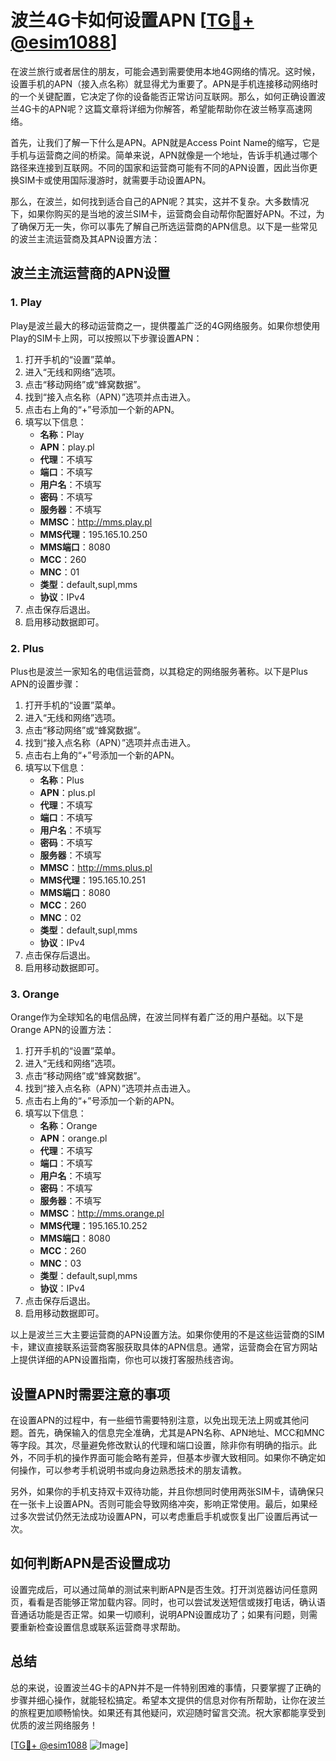 # 波兰4G卡如何设置APN [[TG💪+ @esim1088](https://t.me/s/esim1088)]

在波兰旅行或者居住的朋友，可能会遇到需要使用本地4G网络的情况。这时候，设置手机的APN（接入点名称）就显得尤为重要了。APN是手机连接移动网络时的一个关键配置，它决定了你的设备能否正常访问互联网。那么，如何正确设置波兰4G卡的APN呢？这篇文章将详细为你解答，希望能帮助你在波兰畅享高速网络。

首先，让我们了解一下什么是APN。APN就是Access Point Name的缩写，它是手机与运营商之间的桥梁。简单来说，APN就像是一个地址，告诉手机通过哪个路径来连接到互联网。不同的国家和运营商可能有不同的APN设置，因此当你更换SIM卡或使用国际漫游时，就需要手动设置APN。

那么，在波兰，如何找到适合自己的APN呢？其实，这并不复杂。大多数情况下，如果你购买的是当地的波兰SIM卡，运营商会自动帮你配置好APN。不过，为了确保万无一失，你可以事先了解自己所选运营商的APN信息。以下是一些常见的波兰主流运营商及其APN设置方法：

## 波兰主流运营商的APN设置

### 1. Play
Play是波兰最大的移动运营商之一，提供覆盖广泛的4G网络服务。如果你想使用Play的SIM卡上网，可以按照以下步骤设置APN：

1. 打开手机的“设置”菜单。
2. 进入“无线和网络”选项。
3. 点击“移动网络”或“蜂窝数据”。
4. 找到“接入点名称（APN）”选项并点击进入。
5. 点击右上角的“+”号添加一个新的APN。
6. 填写以下信息：
   - **名称**：Play
   - **APN**：play.pl
   - **代理**：不填写
   - **端口**：不填写
   - **用户名**：不填写
   - **密码**：不填写
   - **服务器**：不填写
   - **MMSC**：http://mms.play.pl
   - **MMS代理**：195.165.10.250
   - **MMS端口**：8080
   - **MCC**：260
   - **MNC**：01
   - **类型**：default,supl,mms
   - **协议**：IPv4
7. 点击保存后退出。
8. 启用移动数据即可。

### 2. Plus
Plus也是波兰一家知名的电信运营商，以其稳定的网络服务著称。以下是Plus APN的设置步骤：

1. 打开手机的“设置”菜单。
2. 进入“无线和网络”选项。
3. 点击“移动网络”或“蜂窝数据”。
4. 找到“接入点名称（APN）”选项并点击进入。
5. 点击右上角的“+”号添加一个新的APN。
6. 填写以下信息：
   - **名称**：Plus
   - **APN**：plus.pl
   - **代理**：不填写
   - **端口**：不填写
   - **用户名**：不填写
   - **密码**：不填写
   - **服务器**：不填写
   - **MMSC**：http://mms.plus.pl
   - **MMS代理**：195.165.10.251
   - **MMS端口**：8080
   - **MCC**：260
   - **MNC**：02
   - **类型**：default,supl,mms
   - **协议**：IPv4
7. 点击保存后退出。
8. 启用移动数据即可。

### 3. Orange
Orange作为全球知名的电信品牌，在波兰同样有着广泛的用户基础。以下是Orange APN的设置方法：

1. 打开手机的“设置”菜单。
2. 进入“无线和网络”选项。
3. 点击“移动网络”或“蜂窝数据”。
4. 找到“接入点名称（APN）”选项并点击进入。
5. 点击右上角的“+”号添加一个新的APN。
6. 填写以下信息：
   - **名称**：Orange
   - **APN**：orange.pl
   - **代理**：不填写
   - **端口**：不填写
   - **用户名**：不填写
   - **密码**：不填写
   - **服务器**：不填写
   - **MMSC**：http://mms.orange.pl
   - **MMS代理**：195.165.10.252
   - **MMS端口**：8080
   - **MCC**：260
   - **MNC**：03
   - **类型**：default,supl,mms
   - **协议**：IPv4
7. 点击保存后退出。
8. 启用移动数据即可。

以上是波兰三大主要运营商的APN设置方法。如果你使用的不是这些运营商的SIM卡，建议直接联系运营商客服获取具体的APN信息。通常，运营商会在官方网站上提供详细的APN设置指南，你也可以拨打客服热线咨询。

## 设置APN时需要注意的事项

在设置APN的过程中，有一些细节需要特别注意，以免出现无法上网或其他问题。首先，确保输入的信息完全准确，尤其是APN名称、APN地址、MCC和MNC等字段。其次，尽量避免修改默认的代理和端口设置，除非你有明确的指示。此外，不同手机的操作界面可能会略有差异，但基本步骤大致相同。如果你不确定如何操作，可以参考手机说明书或向身边熟悉技术的朋友请教。

另外，如果你的手机支持双卡双待功能，并且你想同时使用两张SIM卡，请确保只在一张卡上设置APN。否则可能会导致网络冲突，影响正常使用。最后，如果经过多次尝试仍然无法成功设置APN，可以考虑重启手机或恢复出厂设置后再试一次。

## 如何判断APN是否设置成功

设置完成后，可以通过简单的测试来判断APN是否生效。打开浏览器访问任意网页，看看是否能够正常加载内容。同时，也可以尝试发送短信或拨打电话，确认语音通话功能是否正常。如果一切顺利，说明APN设置成功了；如果有问题，则需要重新检查设置信息或联系运营商寻求帮助。

## 总结

总的来说，设置波兰4G卡的APN并不是一件特别困难的事情，只要掌握了正确的步骤并细心操作，就能轻松搞定。希望本文提供的信息对你有所帮助，让你在波兰的旅程更加顺畅愉快。如果还有其他疑问，欢迎随时留言交流。祝大家都能享受到优质的波兰网络服务！

[[TG💪+ @esim1088](https://t.me/s/esim1088) ![Image](https://i.postimg.cc/4NQfJmqS/Snipaste-2025-05-13-00-14-12.png)]